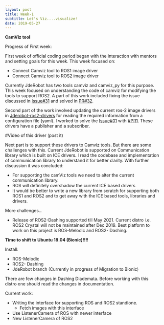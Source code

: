 ```yaml
---
layout: post
title: Week-1
subtitle: Let's Viz....visualize!
date: 2019-05-27
---
```

**CamViz tool**

Progress of First week:

First week of official coding period began with the interaction with mentors and setting goals for this week. This week focused on:
* Connect Camviz tool to ROS1 image driver
* Connect Camviz tool to ROS2 image driver

Currently JdeRobot has two tools camviz and camviz_py for this purpose. 
This week focused on understanding the code of camviz for modifying the tools to support ROS2.
A part of this work included fixing the issue discussed in [Issue#31](https://github.com/JdeRobot/viz/issues/31) and solved in [PR#32](https://github.com/JdeRobot/viz/pull/32).

Second part of the work involved updating the current ros-2 image drivers in [Jderobot-ros2-drivers](https://github.com/JdeRobot/ros2-drivers) for reading the required information from a configuration file (yaml). I worked to solve the [Issue#01](https://github.com/JdeRobot/ros2-drivers/issues/1) with [#PR1](https://github.com/JdeRobot/ros2-drivers/pull/4). 
These drivers have a publisher and a subscriber.

#Video of this driver (post it)

Next part is to support these drivers to Camviz tools. But there are some challenges with this. Current JdeRobot is supported on Communication library which is built on ICE drivers. 
I read the codebase and implementation of communication library to understand it for better clarity.
With further discussion it was concluded:
* For supporting the camViz tools we need to alter the current communication library.
* ROS will definitely overshadow the current ICE based drivers.
* It would be better to write a new library from scratch for supporting both ROS1 and ROS2 and to get away with the ICE based tools, libraries and drivers.

More challenges...
* Release of ROS2-Dashing supported till May 2021. Current distro i.e. ROS2 Crystal will not be maintained after Dec 2019. Best platform to work on this project is ROS-Melodic and ROS2- Dashing. 

**Time to shift to Ubuntu 18.04 (Bionic)!!!!**

Install:

* ROS-Melodic
* ROS2- Dashing 
* JdeRobot branch (Currently in progress of Migration to Bionic)

There are few changes in Dashing Diademata. Before working with this distro one should read the changes in documentation.

Current work:
* Writing the interface for supporting ROS and ROS2 standlone.  
  * Fetch images with this interface 
* Use ListenerCamera of ROS with newer interface
* New ListenerCamera of ROS2 




